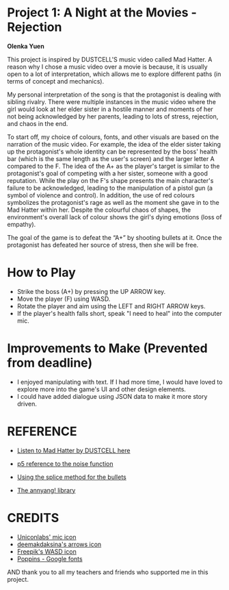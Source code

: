 # Project 1: A Night at the Movies - Rejection

**Olenka Yuen**

This project is inspired by DUSTCELL'S music video called Mad Hatter. A reason why I chose a music video over a movie is because, it is usually open to a lot of interpretation, which allows me to explore different paths (in terms of concept and mechanics).

My personal interpretation of the song is that the protagonist is dealing with sibling rivalry. There were multiple instances in the music video where the girl would look at her elder sister in a hostile manner and moments of her not being acknowledged by her parents, leading to lots of stress, rejection, and chaos in the end.

To start off, my choice of colours, fonts, and other visuals are based on the narration of the music video. For example, the idea of the elder sister taking up the protagonist's whole identity can be represented by the boss' health bar (which is the same length as the user's screen) and the larger letter A compared to the F. The idea of the A+ as the player's target is similar to the protagonist's goal of competing with a her sister, someone with a good reputation. While the play on the F's shape presents the main character's failure to be acknowledged, leading to the manipulation of a pistol gun (a symbol of violence and control). In addition, the use of red colours symbolizes the protagonist's rage as well as the moment she gave in to the Mad Hatter within her. Despite the colourful chaos of shapes, the environment's overall lack of colour shows the girl's dying emotions (loss of empathy).

The goal of the game is to defeat the “A+” by shooting bullets at it. Once the protagonist has defeated her source of stress, then she will be free.

# How to Play
- Strike the boss (A+) by pressing the UP ARROW key.
- Move the player (F) using WASD.
- Rotate the player and aim using the LEFT and RIGHT ARROW keys.
- If the player's health falls short, speak "I need to heal" into the computer mic.

# Improvements to Make (Prevented from deadline)
- I enjoyed manipulating with text. If I had more time, I would have loved to explore more into the game's UI and other design elements.
- I could have added dialogue using JSON data to make it more story driven.  

# REFERENCE
- [Listen to Mad Hatter by DUSTCELL here](https://www.youtube.com/watch?v=yWaGh158OKM)

- [p5 reference to the noise function](https://p5js.org/reference/#/p5/noise)
- [Using the splice method for the bullets](https://love2dev.com/blog/javascript-remove-from-array/)
- [The annyang! library](https://www.talater.com/annyang/)

# CREDITS
 - [Uniconlabs' mic icon](https://www.flaticon.com/premium-icon/voice_3293616?term=microphone&related_id=3293616)
 - [deemakdaksina's arrows icon](https://www.flaticon.com/premium-icon/arrows_1782520?related_id=1782551&origin=search)
- [Freepik's WASD icon](https://www.flaticon.com/premium-icon/wasd_4292669?term=wasd&related_id=4292669&origin=search)
- [Poppins - Google fonts](https://fonts.google.com/specimen/Poppins)

AND thank you to all my teachers and friends who supported me in this project.
